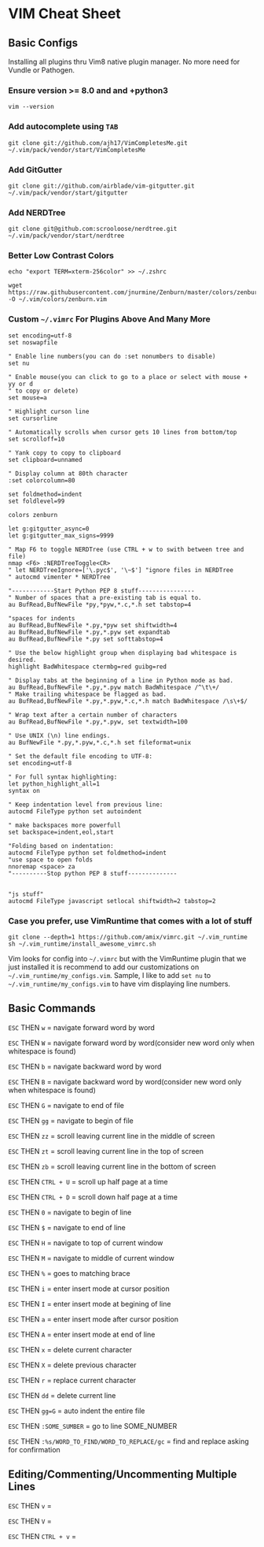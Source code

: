 # VIM Cheat Sheet

## Basic Configs

Installing all plugins thru Vim8 native plugin manager.
No more need for Vundle or Pathogen.

### Ensure version >= 8.0 and and +python3

```
vim --version
```

### Add autocomplete using `TAB`

```
git clone git://github.com/ajh17/VimCompletesMe.git ~/.vim/pack/vendor/start/VimCompletesMe
```

### Add GitGutter

```
git clone git://github.com/airblade/vim-gitgutter.git ~/.vim/pack/vendor/start/gitgutter
```

### Add NERDTree

```
git clone git@github.com:scrooloose/nerdtree.git ~/.vim/pack/vendor/start/nerdtree
```

### Better Low Contrast Colors

```
echo "export TERM=xterm-256color" >> ~/.zshrc

wget https://raw.githubusercontent.com/jnurmine/Zenburn/master/colors/zenburn.vim -O ~/.vim/colors/zenburn.vim
```

### Custom `~/.vimrc` For Plugins Above And Many More

```
set encoding=utf-8
set noswapfile

" Enable line numbers(you can do :set nonumbers to disable)
set nu

" Enable mouse(you can click to go to a place or select with mouse + yy or d
" to copy or delete)
set mouse=a

" Highlight curson line
set cursorline

" Automatically scrolls when cursor gets 10 lines from bottom/top
set scrolloff=10

" Yank copy to copy to clipboard
set clipboard=unnamed

" Display column at 80th character
:set colorcolumn=80

set foldmethod=indent
set foldlevel=99

colors zenburn

let g:gitgutter_async=0
let g:gitgutter_max_signs=9999

" Map F6 to toggle NERDTree (use CTRL + w to swith between tree and file)
nmap <F6> :NERDTreeToggle<CR>
" let NERDTreeIgnore=['\.pyc$', '\~$'] "ignore files in NERDTree
" autocmd vimenter * NERDTree

"------------Start Python PEP 8 stuff----------------
" Number of spaces that a pre-existing tab is equal to.
au BufRead,BufNewFile *py,*pyw,*.c,*.h set tabstop=4

"spaces for indents
au BufRead,BufNewFile *.py,*pyw set shiftwidth=4
au BufRead,BufNewFile *.py,*.pyw set expandtab
au BufRead,BufNewFile *.py set softtabstop=4

" Use the below highlight group when displaying bad whitespace is desired.
highlight BadWhitespace ctermbg=red guibg=red

" Display tabs at the beginning of a line in Python mode as bad.
au BufRead,BufNewFile *.py,*.pyw match BadWhitespace /^\t\+/
" Make trailing whitespace be flagged as bad.
au BufRead,BufNewFile *.py,*.pyw,*.c,*.h match BadWhitespace /\s\+$/

" Wrap text after a certain number of characters
au BufRead,BufNewFile *.py,*.pyw, set textwidth=100

" Use UNIX (\n) line endings.
au BufNewFile *.py,*.pyw,*.c,*.h set fileformat=unix

" Set the default file encoding to UTF-8:
set encoding=utf-8

" For full syntax highlighting:
let python_highlight_all=1
syntax on

" Keep indentation level from previous line:
autocmd FileType python set autoindent

" make backspaces more powerfull
set backspace=indent,eol,start

"Folding based on indentation:
autocmd FileType python set foldmethod=indent
"use space to open folds
nnoremap <space> za 
"----------Stop python PEP 8 stuff--------------


"js stuff"
autocmd FileType javascript setlocal shiftwidth=2 tabstop=2
```

### Case you prefer, use VimRuntime that comes with a lot of stuff

```
git clone --depth=1 https://github.com/amix/vimrc.git ~/.vim_runtime
sh ~/.vim_runtime/install_awesome_vimrc.sh
```

Vim looks for config into `~/.vimrc` but with the VimRuntime plugin that we just installed
it is recommend to add our customizations on `~/.vim_runtime/my_configs.vim`. Sample,
I like to add `set nu` to `~/.vim_runtime/my_configs.vim` to have vim displaying line numbers.


## Basic Commands

`ESC` THEN `w` = navigate forward word by word

`ESC` THEN `W` = navigate forward word by word(consider new word only when whitespace is found)

`ESC` THEN `b` = navigate backward word by word

`ESC` THEN `B` = navigate backward word by word(consider new word only when whitespace is found)

`ESC` THEN `G` = navigate to end of file

`ESC` THEN `gg` = navigate to begin of file

`ESC` THEN `zz` = scroll leaving current line in the middle of screen

`ESC` THEN `zt` = scroll leaving current line in the top of screen

`ESC` THEN `zb` = scroll leaving current line in the bottom of screen

`ESC` THEN `CTRL + U` = scroll up half page at a time

`ESC` THEN `CTRL + D` = scroll down half page at a time

`ESC` THEN `0` = navigate to begin of line

`ESC` THEN `$` = navigate to end of line

`ESC` THEN `H` = navigate to top of current window

`ESC` THEN `M` = navigate to middle of current window

`ESC` THEN `%` = goes to matching brace

`ESC` THEN `i` = enter insert mode at cursor position

`ESC` THEN `I` = enter insert mode at begining of line

`ESC` THEN `a` = enter insert mode after cursor position

`ESC` THEN `A` = enter insert mode at end of line

`ESC` THEN `x` = delete current character

`ESC` THEN `X` = delete previous character

`ESC` THEN `r` = replace current character

`ESC` THEN `dd` = delete current line

`ESC` THEN `gg=G` = auto indent the entire file

`ESC` THEN `:SOME_SUMBER` = go to line SOME_NUMBER

`ESC` THEN `:%s/WORD_TO_FIND/WORD_TO_REPLACE/gc` = find and replace asking for confirmation

## Editing/Commenting/Uncommenting  Multiple Lines

`ESC` THEN `v` =

`ESC` THEN `V` =

`ESC` THEN `CTRL + v` =


